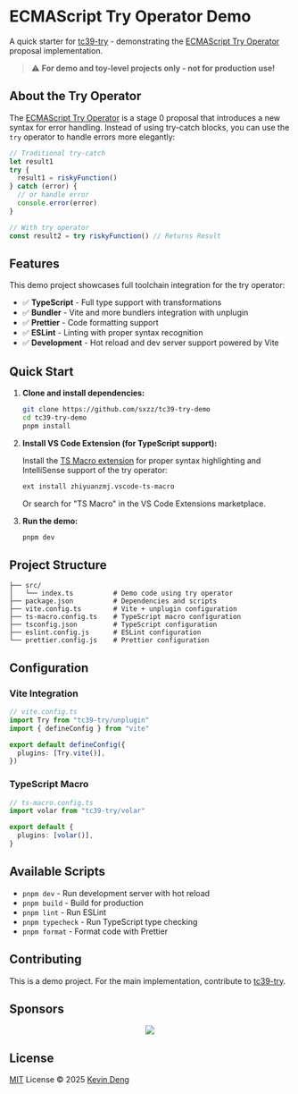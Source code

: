 # ECMAScript Try Operator Demo

A quick starter for [tc39-try](https://github.com/sxzz/tc39-try) - demonstrating the [ECMAScript Try Operator](https://github.com/arthurfiorette/proposal-try-operator) proposal implementation.

> ⚠️ **For demo and toy-level projects only - not for production use!**

## About the Try Operator

The [ECMAScript Try Operator](https://github.com/arthurfiorette/proposal-try-operator) is a stage 0 proposal that introduces a new syntax for error handling. Instead of using try-catch blocks, you can use the `try` operator to handle errors more elegantly:

```typescript
// Traditional try-catch
let result1
try {
  result1 = riskyFunction()
} catch (error) {
  // or handle error
  console.error(error)
}

// With try operator
const result2 = try riskyFunction() // Returns Result
```

## Features

This demo project showcases full toolchain integration for the try operator:

- ✅ **TypeScript** - Full type support with transformations
- ✅ **Bundler** - Vite and more bundlers integration with unplugin
- ✅ **Prettier** - Code formatting support
- ✅ **ESLint** - Linting with proper syntax recognition
- ✅ **Development** - Hot reload and dev server support powered by Vite

## Quick Start

1. **Clone and install dependencies:**

   ```bash
   git clone https://github.com/sxzz/tc39-try-demo
   cd tc39-try-demo
   pnpm install
   ```

2. **Install VS Code Extension (for TypeScript support):**

   Install the [TS Macro extension](https://marketplace.visualstudio.com/items?itemName=zhiyuanzmj.vscode-ts-macro) for proper syntax highlighting and IntelliSense support of the try operator:

   ```bash
   ext install zhiyuanzmj.vscode-ts-macro
   ```

   Or search for "TS Macro" in the VS Code Extensions marketplace.

3. **Run the demo:**

   ```bash
   pnpm dev
   ```

## Project Structure

```
├── src/
│   └── index.ts          # Demo code using try operator
├── package.json          # Dependencies and scripts
├── vite.config.ts        # Vite + unplugin configuration
├── ts-macro.config.ts    # TypeScript macro configuration
├── tsconfig.json         # TypeScript configuration
├── eslint.config.js      # ESLint configuration
└── prettier.config.js    # Prettier configuration
```

## Configuration

### Vite Integration

```typescript
// vite.config.ts
import Try from "tc39-try/unplugin"
import { defineConfig } from "vite"

export default defineConfig({
  plugins: [Try.vite()],
})
```

### TypeScript Macro

```typescript
// ts-macro.config.ts
import volar from "tc39-try/volar"

export default {
  plugins: [volar()],
}
```

## Available Scripts

- `pnpm dev` - Run development server with hot reload
- `pnpm build` - Build for production
- `pnpm lint` - Run ESLint
- `pnpm typecheck` - Run TypeScript type checking
- `pnpm format` - Format code with Prettier

## Contributing

This is a demo project. For the main implementation, contribute to [tc39-try](https://github.com/sxzz/tc39-try).

## Sponsors

<p align="center">
  <a href="https://cdn.jsdelivr.net/gh/sxzz/sponsors/sponsors.svg">
    <img src='https://cdn.jsdelivr.net/gh/sxzz/sponsors/sponsors.svg'/>
  </a>
</p>

## License

[MIT](./LICENSE) License © 2025 [Kevin Deng](https://github.com/sxzz)
